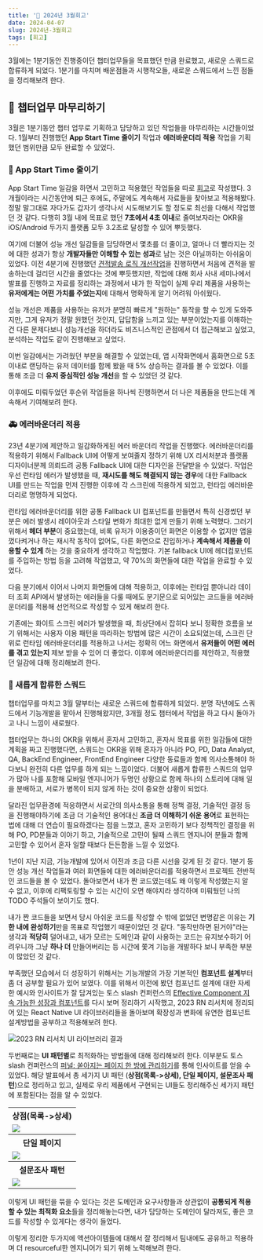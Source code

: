 ```yaml
---
title: '🙌 2024년 3월회고'
date: 2024-04-07
slug: 2024년-3월회고
tags: [회고]
---
```


3월에는 1분기동안 진행중이던 챕터업무들을 목표했던 만큼 완료했고, 새로운 스쿼드로 합류하게 되었다. 1분기를 마치며 배운점들과 시행착오들, 새로운 스쿼드에서 느낀 점들을 정리해보려 한다.

## 💪 챕터업무 마무리하기
3월은 1분기동안 챕터 업무로 기획하고 담당하고 있던 작업들을 마무리하는 시간들이었다. 1월부터 진행했던 **App Start Time 줄이기** 작업과 **에러바운더리 적용** 작업을 기획했던 범위만큼 모두 완료할 수 있었다.

### 🚀 App Start Time 줄이기
App Start Time 일감을 하면서 고민하고 적용했던 작업들을 따로 [회고](https://choi2021.github.io/2024-03-30-RN%EC%95%B1%EC%8B%9C%EC%9E%91%EC%B5%9C%EC%A0%81%ED%99%94/)로 작성했다.
3개월이라는 시간동안에 퇴근 후에도, 주말에도 계속해서 자료들을 찾아보고 적용해봤다. 정말 말그대로 자다가도 갑자기 생각나서 시도해보기도 할 정도로 최선을 다해서 작업했던 것 같다. 다행히 3월 내에 목표로 했던 **7초에서 4초 이내**로 줄여보자라는 OKR을 iOS/Android 두가지 플랫폼 모두 3.2초로 달성할 수 있어 뿌듯했다. 

여기에 더불어 성능 개선 일감들을 담당하면서 몇초를 더 줄이고, 얼마나 더 빨라지는 것에 대한 성과가 항상 **개발자들만 이해할 수 있는 성과**로 남는 것은 아닐까하는 아쉬움이 있었다. 이전 4분기에 진행했던 [견적발송 로직 개선작업](https://choi2021.github.io/2023-12-31-2023%EB%85%84-12%EC%9B%94%ED%9A%8C%EA%B3%A0/)을 진행하면서 처음에 견적을 발송하는데 걸리던 시간을 줄였다는 것에 뿌듯했지만, 작업에 대해 회사 사내 세미나에서 발표를 진행하고 자료를 정리하는 과정에서 내가 한 작업이 실제 우리 제품을 사용하는 **유저에게는 어떤 가치를 주었는지**에 대해서 명확하게 알기 어려워 아쉬웠다. 

성능 개선은 제품을 사용하는 유저가 분명히 빠르게 "원하는" 동작을 할 수 있게 도와주지만, 그게 유저가 정말 원했던 것인지, 답답함을 느끼고 있는 부분이었는지를 이해하는 건 다른 문제다보니 성능개선을 하더라도 비즈니스적인 관점에서 더 접근해보고 싶었고, 분석하는 작업도 같이 진행해보고 싶었다.

이번 일감에서는 가려웠던 부분을 해결할 수 있었는데, 앱 시작화면에서 홈화면으로 5초 이내로 랜딩하는 유저 데이터를 함께 봤을 때 5% 상승하는 결과를 볼 수 있었다. 이를 통해 조금 더 **유저 중심적인 성능 개선**을 할 수 있었던 것 같다.

이후에도 미뤄두었던 후순위 작업들을 하나씩 진행하면서 더 나은 제품들을 만드는데 계속해서 기여해보려 한다.

### 🚑 에러바운더리 적용
23년 4분기에 제안하고 일감화하게된 에러 바운더리 작업을 진행했다. 에러바운더리를 적용하기 위해서 Fallback UI에 어떻게 보여줄지 정하기 위해 UX 리서처분과 플랫폼 디자이너분께 의뢰드려 공통 Fallback UI에 대한 디자인을 전달받을 수 있었다. 
작업은 우선 런타임 에러가 발생했을 때, **재시도를 해도 해결되지 않는 경우**에 대한 Fallback UI를 만드는 작업을 먼저 진행한 이후에 각 스크린에 적용하게 되었고, 런타임 에러바운더리로 명명하게 되었다.

런타임 에러바운더리를 위한 공통 Fallback UI 컴포넌트를 만들면서 특히 신경썼던 부분은 에러 발생시 레이아웃과 스타일 변화가 최대한 없게 만들기 위해 노력했다. 
그러기 위해서 **헤더 부분**이 중요했는데, 비록 유저가 이용중이던 화면은 이용할 수 없지만 앱을 껐다켜거나 하는 재시작 동작이 없어도, 다른 화면으로 진입하거나 **계속해서 제품을 이용할 수 있게** 하는 것을 중요하게 생각하고 작업했다.
기본 fallback UI에 헤더컴포넌트를 주입하는 방법 등을 고려해 작업했고, 약 70%의 화면들에 대한 작업을 완료할 수 있었다.

다음 분기에서 이어서 나머지 화면들에 대해 적용하고, 이후에는 런타임 뿐아니라 데이터 조회 API에서 발생하는 에러들을 다룰 때에도 분기문으로 되어있는 코드들을 에러바운더리를 적용해 선언적으로 작성할 수 있게 해보려 한다.

기존에는 화이트 스크린 에러가 발생했을 때, 최상단에서 잡히다 보니 정확한 흐름을 보기 위해서는 사용자 이용 패턴을 따라하는 방법에 많은 시간이 소요되었는데, 스크린 단위로 런타임 에러바운더리를 적용하고 나서는 정확히 어느 화면에서 **유저들이 어떤 에러를 겪고 있는지** 제보 받을 수 있어 더 좋았다.
이후에 에러바운더리를 제안하고, 적용했던 일감에 대해 정리해보려 한다.

### 🙌 새롭게 합류한 스쿼드
챕터업무를 마치고 3월 말부터는 새로운 스쿼드에 합류하게 되었다. 분명 작년에도 스쿼드에서 기능개발을 맡아서 진행해왔지만, 3개월 정도 챕터에서 작업을 하고 다시 돌아가고 나니 느낌이 새로웠다.

챕터업무는 하나의 OKR을 위해서 혼자서 고민하고, 혼자서 목표를 위한 일감들에 대한 계획을 짜고 진행했다면, 스쿼드는 OKR을 위해 혼자가 아니라 PO, PD, Data Analyst, QA, BackEnd Engineer, FrontEnd Engineer 다양한 동료들과 함께 의사소통해야 하다보니 완전히 다른 업무를 하게 되는 느낌이었다.
더불어 새롭게 합류한 스쿼드의 업무가 많아 나를 포함해 모바일 엔지니어가 두명인 상황으로 함께 하나의 스토리에 대해 일을 분배하고, 서로가 병목이 되지 않게 하는 것이 중요한 상황이 되었다.

달라진 업무환경에 적응하면서 서로간의 의사소통을 통해 정책 결정, 기술적인 결정 등을 진행해야하기에 조금 더 기술적인 용어대신 **조금 더 이해하기 쉬운 용어**로 표현하는 법에 대해 더 연습이 필요하겠다는 점을 느꼈고, 혼자 고민하기 보다 정책적인 결정을 위해 PO, PD분들과 이야기 하고, 기술적으로 고민이 될때 스쿼드 엔지니어 분들과 함께 고민할 수 있어서 혼자 일할 때보다 든든함을 느낄 수 있었다.

1년이 지난 지금, 기능개발에 있어서 이전과 조금 다른 시선을 갖게 된 것 같다. 1분기 동안 성능 개선 작업들과 여러 화면들에 대한 에러바운더리를 적용하면서 프로젝트 전반적인 코드들을 볼 수 있었다. 돌아보면서 내가 짠 코드였는데도 왜 이렇게 작성했는지 알 수 없고, 이후에 리팩토링할 수 있는 시간이 오면 해야지라 생각하며 미뤄뒀던 나의 TODO 주석들이 보이기도 했다.

내가 짠 코드들을 보면서 당시 아쉬운 코드를 작성할 수 밖에 없었던 변명같은 이유는 **기한 내에 완성하기**만을 목표로 작업했기 때문이었던 것 같다. "동작만하면 된거야"라는 생각과 **적당히** 덜어내고, 내가 모르는 도메인과 같이 사용하는 코드는 유지보수하기 어려우니까 그냥 **하나 더** 만들어버리는 등 시간에 쫓겨 기능을 개발하다 보니 부족한 부분이 많았던 것 같다.

부족했던 모습에서 더 성장하기 위해서는 기능개발의 가장 기본적인 **컴포넌트 설계**부터 좀 더 공부할 필요가 있어 보였다. 
이를 위해서 이전에 봤던 컴포넌트 설계에 대한 자세한 예시와 인사이트가 잘 담겨있는 토스 slash 컨퍼런스의 [Effective Component 지속 가능한 성장과 컴포넌트](https://www.youtube.com/watch?v=fR8tsJ2r7Eg)를 다시 보며 정리하기 시작했고, 2023 RN 리서치에 정리되어 있는 React Native UI 라이브러리들을 돌아보며 확장성과 변화에 유연한 컴포넌트 설계방법을 공부하고 적용해보려 한다. 

![2023 RN 리서치 UI 라이브러리 결과](rn-2023-ui.png)

두번째로는 **UI 패턴별**로 최적화하는 방법들에 대해 정리해보려 한다. 이부분도 토스 slash 컨퍼런스의 [ 퍼널: 쏟아지는 페이지 한 방에 관리하기](https://www.youtube.com/watch?v=NwLWX2RNVcw&t=41s)를 통해 인사이트를 얻을 수 있었다.
해당 발표에서 총 세가지 UI 패턴 (**상점(목록->상세), 단일 페이지, 설문조사 패턴**)으로 정리하고 있고, 실제로 우리 제품에서 구현되는 UI들도 정리해주신 세가지 패턴에 포함된다는 점을 알 수 있었다.

<table width="100%" >
    <tr>
        <th>상점(목록->상세)</th>
    </tr>
    <tr>
        <td>
            <img src="store.png" />
        </td>
    </tr>
    <tr>
        <th>단일 페이지</th>
    </tr>
    <tr>
        <td>
            <img src="single.png" />
        </td>
    </tr>
    <tr>
        <th>설문조사 패턴</th>
    </tr>
    <tr>
        <td>
            <img src="search.png" />
        </td>
    </tr>
</table>

이렇게 UI 패턴을 묶을 수 있다는 것은 도메인과 요구사항들과 상관없이 **공통되게 적용할 수 있는 최적화 요소**들을 정리해놓는다면, 내가 담당하는 도메인이 달라져도, 좋은 코드를 작성할 수 있게다는 생각이 들었다.

이렇게 정리한 두가지에 액션아이템들에 대해서 잘 정리해서 팀내에도 공유하고 적용하며 더 resourceful한 엔지니어가 되기 위해 노력해보려 한다.


